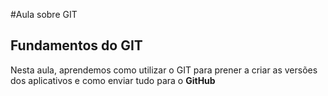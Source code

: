#Aula sobre GIT
## Fundamentos do GIT

Nesta aula, aprendemos como utilizar o GIT para prener a criar as versões dos aplicativos e como enviar tudo para o **GitHub**
